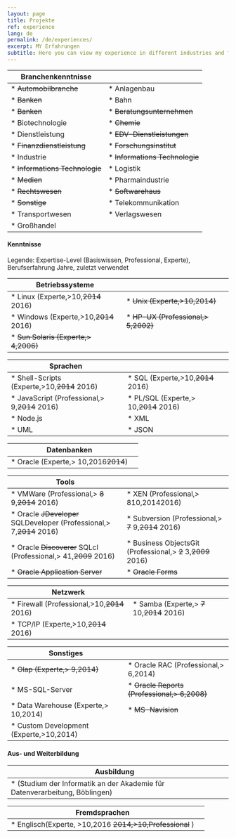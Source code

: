 ```yaml
---
layout: page
title: Projekte
ref: experience
lang: de
permalink: /de/experiences/
excerpt: MY Erfahrungen
subtitle: Here you can view my experience in different industries and fields of technology
---
```



| Branchenkenntnisse 				| 									|
| ---               				|     ---      						|
| * ~~Automobilbranche~~  			| * Anlagenbau     					|
| * ~~Banken~~ 						| * Bahn      						|
| * ~~Banken~~						| * ~~Beratungsunternehmen~~ 		|
| * Biotechnologie					| * ~~Chemie~~						|
| * Dienstleistung					| * ~~EDV-Dienstleistungen~~		|
| * ~~Finanzdienstleistung~~ 		| * ~~Forschungsinstitut~~			|
| * Industrie						| * ~~Informations Technologie~~	|
| * ~~Informations Technologie~~ 	| * Logistik						|
| * ~~Medien~~						| * Pharmaindustrie					|
| * ~~Rechtswesen~~					| * ~~Softwarehaus~~				|
| * ~~Sonstige~~					| * Telekommunikation				|
| * Transportwesen					| * Verlagswesen					|
| * Großhandel						|									|


#### Kenntnisse
Legende: Expertise-Level (Basiswissen, Professional, Experte), Berufserfahrung Jahre, zuletzt verwendet

| Betriebssysteme 						|										|
| ---               					|     ---      							|
| * Linux (Experte,>10,~~2014~~ 2016)	| * ~~Unix (Experte,>10,2014)~~ 		|
| * Windows (Experte,>10,~~2014~~ 2016)	| * ~~HP-UX (Professional,> 5,2002)~~	|
| * ~~Sun Solaris (Experte,> 4,2006)~~	|										|


| Sprachen 										|											|
| ---               							|     ---      								|
| * Shell-Scripts (Experte,>10,~~2014~~ 2016)	| * SQL (Experte,>10,~~2014~~ 2016) 		|
| * JavaScript (Professional,> 9,~~2014~~ 2016)	| * PL/SQL (Experte,> 10,~~2014~~ 2016) 	|
| * Node.js										| * XML										|
| * UML											| * JSON 									|


| Datenbanken |	|
| ---  | --- |
| * Oracle (Experte,> 10,2016~~2014~~) | |

| Tools 										|																			|
| ---               							|     ---      																|
| * VMWare (Professional,> ~~8~~ 9,~~2014~~ 2016)	| * XEN (Professional,> 810,20142016)									|
| * Oracle ~~JDeveloper~~ SQLDeveloper (Professional,> 7,~~2014~~ 2016)	| * Subversion (Professional,> ~~7~~ 9,~~2014~~ 2016)|
| * Oracle ~~Discoverer~~ SQLcl (Professional,> 41,~~2009~~ 2016)| * Business ObjectsGit (Professional,> ~~2~~ 3,~~2009~~ 2016)|
| * ~~Oracle Application Server~~| * ~~Oracle Forms~~ |


| Netzwerk 											|													|
| ---               								|     ---      										|
| * Firewall (Professional,>10,~~2014~~ 2016)		| * Samba (Experte,> ~~7~~ 10,~~2014~~ 2016) 		|
| * TCP/IP (Experte,>10,~~2014~~ 2016)	| |


| Sonstiges |	|
| ---  | --- |
| * ~~Olap (Experte,> 9,2014)~~ 					| * Oracle RAC (Professional,> 6,2014)				|
| * MS-SQL-Server									| * ~~Oracle Reports (Professional,> 6,2008)~~ 		|
| * Data Warehouse (Experte,> 10,2014)				| * ~~MS-Navision~~ 								|
| * Custom Development (Experte,>10,2014)			| 													|

#### Aus- und Weiterbildung

| Ausbildung 										|													|
| ---  												| --- 												|
| * (Studium der Informatik an der Akademie für Datenverarbeitung, Böblingen)|							|


| Fremdsprachen												|													|
| ---  												 		| --- 												|
| * Englisch(Experte, >10,2016 ~~2014,>10,Professional~~ ) 	|													|